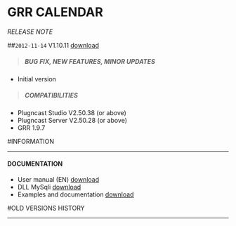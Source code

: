# GRR CALENDAR
*RELEASE NOTE*

##`2012-11-14` V1.10.11 [download](https://github.com/innes-labs/archives/blob/main/downloads/applets/pcs-wa-grr-V1.10.16/grr-calendar-V1.10.11/grr-calendar-V1.10.11.saz)
>##### **BUG FIX, NEW FEATURES, MINOR UPDATES**
- Initial version
>##### **COMPATIBILITIES**
- Plugncast Studio V2.50.38 (or above)
- Plugncast Server V2.50.28 (or above)
- GRR 1.9.7

#INFORMATION
***********************************************************************

#### **DOCUMENTATION**
- User manual (EN) [download](https://github.com/innes-labs/archives/blob/main/downloads/applets/pcs-wa-grr-V1.10.16/grr-calendar-V1.10.11/grr-calendar-user-guide-005A_en.pdf)
- DLL MySqli [download](https://github.com/innes-labs/archives/blob/main/downloads/applets/pcs-wa-grr-V1.10.16/grr-calendar-V1.10.11/php_ext/php_mysqli.zip)
- Examples and documentation [download](https://github.com/innes-labs/archives/blob/main/downloads/applets/pcs-wa-grr-V1.10.16/models-V3.10.16/examples-and-documentation.zip)

#OLD VERSIONS HISTORY
*********************************************************************************************************
